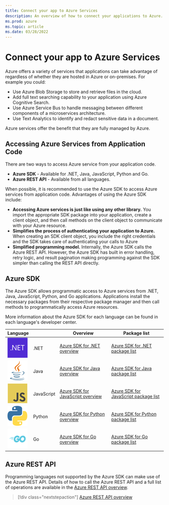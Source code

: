 ```yaml
---
title: Connect your app to Azure Services
description: An overview of how to connect your applications to Azure.
ms.prod: azure
ms.topic: article
ms.date: 03/28/2022
---
```


# Connect your app to Azure Services

Azure offers a variety of services that applications can take advantage of regardless of whether they are hosted in Azure or on-premises.  For example you could:

- Use Azure Blob Storage to store and retrieve files in the cloud.
- Add full text searching capability to your application using Azure Cognitive Search.
- Use Azure Service Bus to handle messaging between different components of a microservices architecture.
- Use Text Analytics to identify and redact sensitive data in a document.

Azure services offer the benefit that they are fully managed by Azure.

## Accessing Azure Services from Application Code

There are two ways to access Azure service from your application code.

- **Azure SDK** - Available for .NET, Java, JavaScript, Python and Go.
- **Azure REST API** - Available from all languages.

When possible, it is recommended to use the Azure SDK to access Azure services from application code. Advantages of using the Azure SDK include:

- **Accessing Azure services is just like using any other library.**  You import the appropriate SDK package into your application, create a client object, and then call methods on the client object to communicate with your Azure resource.
- **Simplifies the process of authenticating your application to Azure.** When creating an SDK client object, you include the right credentials and the SDK takes care of authenticating your calls to Azure
- **Simplified programming model.**  Internally, the Azure SDK calls the Azure REST API.  However, the Azure SDK has built in error handling, retry logic, and result pagination making programming against the SDK simpler than calling the REST API directly.

## Azure SDK

The Azure SDK allows programmatic access to Azure services from .NET, Java, JavaScript, Python, and Go applications. Applications install the necessary packages from their respective package manager and then call methods to programmatically access Azure resources.

More information about the Azure SDK for each language can be found in each language's developer center.

| Language                                | &nbsp;     | Overview                                                                           | Package list                                                                                         |
|-----------------------------------------|------------|------------------------------------------------------------------------------------|------------------------------------------------------------------------------------------------------|
| ![.NET Logo](./media/logo-dotnet.png)   | .NET       |[Azure SDK for .NET overview](/dotnet/azure/sdk/azure-sdk-for-dotnet)               | [Azure SDK for .NET package list](/dotnet/azure/sdk/packages)                                        |
| ![Java Logo](./media/logo-java.png)     | Java       |[Azure SDK for Java overview](../java/sdk/overview.md)                   | [Azure SDK for Java package list](../java/sdk/azure-sdk-library-package-index.md)         |
| ![JavaScript Logo](./media/logo-js.png) | JavaScript |[Azure SDK for JavaScript overview](../javascript/core/use-azure-sdk.md) | [Azure SDK for JavaScript package list](../javascript/azure-sdk-library-package-index.md) |
| ![Python Logo](./media/logo-python.png) | Python     |[Azure SDK for Python overview](../python/azure-sdk-overview.md)         | [Azure SDK for Python package list](../python/azure-sdk-library-package-index.md)         |
| ![Golang Logo](./media/logo-golang.png) | Go         |[Azure SDK for Go overview](../go/overview.md)                           | [Azure SDK for Go package list](https://azure.github.io/azure-sdk/releases/latest/all/go.html)     |

## Azure REST API

Programming languages not supported by the Azure SDK can make use of the Azure REST API.  Details of how to call the Azure REST API and a full list of operations are available in the [Azure REST API overview](/rest/api/azure/).

> [!div class="nextstepaction"]
> [Azure REST API overview](/rest/api/azure/)